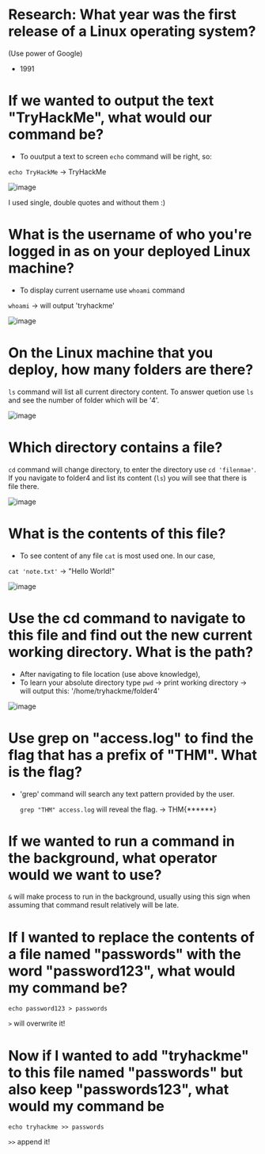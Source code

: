 # Research: What year was the first release of a Linux operating system?

(Use power of Google)
- 1991


# If we wanted to output the text "TryHackMe", what would our command be?

- To ouutput a text to screen `echo` command will be right, so:

`echo TryHackMe` -> TryHackMe

![image](https://github.com/ShTuran/tryhackme-linux.fundamentals/assets/111232034/f73ef002-9f7e-43cd-bbce-f47ffd43a584)

I used single, double quotes and without them :)


# What is the username of who you're logged in as on your deployed Linux machine?

- To display current username use `whoami` command

`whoami` -> will output 'tryhackme'

![image](https://github.com/ShTuran/tryhackme-linux.fundamentals/assets/111232034/5e8032a9-f614-4108-951f-e1eeac365f18)


# On the Linux machine that you deploy, how many folders are there? 

`ls` command will list all current directory content. To answer quetion use `ls` and see the number of folder which will be '4'.

![image](https://github.com/ShTuran/tryhackme-linux.fundamentals/assets/111232034/824b7de3-ae27-458d-9d1e-81cb68ce4ce8)


# Which directory contains a file? 

`cd` command will change directory, to enter the directory use `cd 'filenmae'`. If you navigate to folder4 and list its content (`ls`) you will see that there is file there. 

![image](https://github.com/ShTuran/tryhackme-linux.fundamentals/assets/111232034/628780b7-2f29-474c-bfd9-ff0b95b224ff)


# What is the contents of this file?

- To see content of any file `cat` is most used one. In our case,

`cat 'note.txt'`  -> "Hello World!"

![image](https://github.com/ShTuran/tryhackme-linux.fundamentals/assets/111232034/48908f8f-b20d-4728-b1d5-98c23e1efa29)


# Use the cd command to navigate to this file and find out the new current working directory. What is the path?

- After navigating to file location (use above knowledge),
- To learn your absolute directory type `pwd` -> print working directory -> will output this: '/home/tryhackme/folder4'

![image](https://github.com/ShTuran/tryhackme-linux.fundamentals/assets/111232034/c6ab2af8-d622-48d6-80b7-40e623d2b9be)


# Use grep on "access.log" to find the flag that has a prefix of "THM". What is the flag?

- 'grep' command will search any text pattern provided by the user.

  `grep "THM" access.log` will reveal the flag. -> THM{******}


# If we wanted to run a command in the background, what operator would we want to use? 

`&`  will make process to run in the background, usually using this sign when assuming that command result relatively will be late.


# If I wanted to replace the contents of a file named "passwords" with the word "password123", what would my command be?

`echo password123 > passwords`

 `>` will overwrite it!

# Now if I wanted to add "tryhackme" to this file named "passwords" but also keep "passwords123", what would my command be

`echo tryhackme >> passwords`

`>>` append it!
